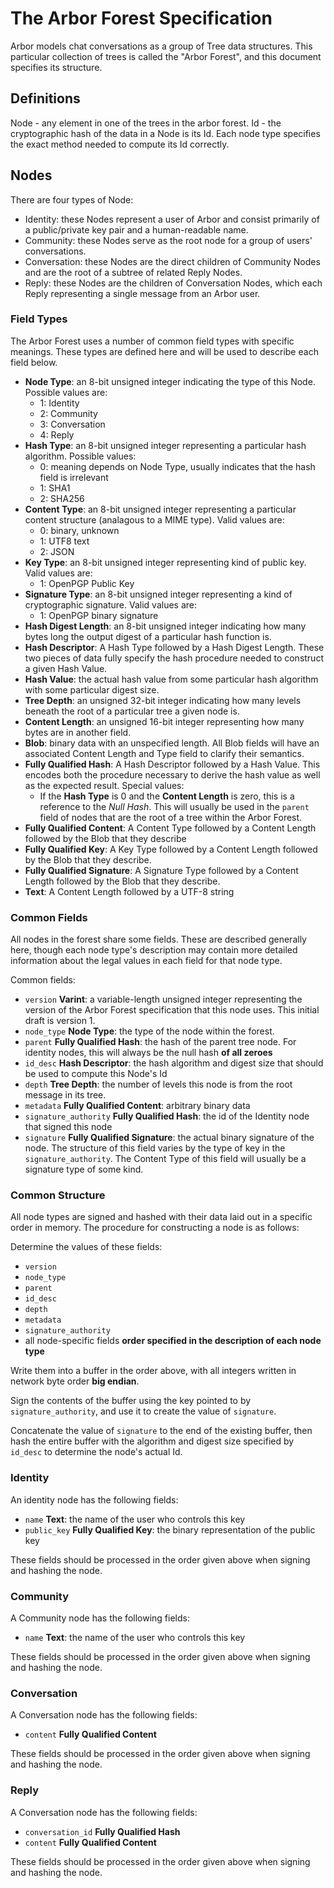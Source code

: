 # The Arbor Forest Specification

Arbor models chat conversations as a group of Tree data structures.
This particular collection of trees is called the "Arbor Forest", and
this document specifies its structure.

## Definitions

Node - any element in one of the trees in the arbor forest.
Id - the cryptographic hash of the data in a Node is its Id. Each node type specifies the exact method needed to compute its Id correctly.

## Nodes

There are four types of Node:

- Identity: these Nodes represent a user of Arbor and consist primarily of a public/private key pair and a human-readable name.
- Community: these Nodes serve as the root node for a group of users' conversations.
- Conversation: these Nodes are the direct children of Community Nodes and are the root of a subtree of related Reply Nodes.
- Reply: these Nodes are the children of Conversation Nodes, which each Reply representing a single message from an Arbor user.

### Field Types

The Arbor Forest uses a number of common field types with specific meanings. These types are defined here and will be used to describe each field below.

- **Node Type**: an 8-bit unsigned integer indicating the type of this Node. Possible values are:
  - 1: Identity
  - 2: Community
  - 3: Conversation
  - 4: Reply
- **Hash Type**: an 8-bit unsigned integer representing a particular hash algorithm. Possible values:
  - 0: meaning depends on Node Type, usually indicates that the hash field is irrelevant
  - 1: SHA1
  - 2: SHA256
- **Content Type**: an 8-bit unsigned integer representing a particular content structure (analagous to a MIME type). Valid values are:
  - 0: binary, unknown
  - 1: UTF8 text
  - 2: JSON
- **Key Type**: an 8-bit unsigned integer representing kind of public key. Valid values are:
  - 1: OpenPGP Public Key
- **Signature Type**: an 8-bit unsigned integer representing a kind of cryptographic signature. Valid values are:
  - 1: OpenPGP binary signature
- **Hash Digest Length**: an 8-bit unsigned integer indicating how many bytes long the output digest of a particular hash function is.
- **Hash Descriptor**: A Hash Type followed by a Hash Digest Length. These two pieces of data fully specify the hash procedure needed to construct a given Hash Value.
- **Hash Value**: the actual hash value from some particular hash algorithm with some particular digest size.
- **Tree Depth**: an unsigned 32-bit integer indicating how many levels beneath the root of a particular tree a given node is.
- **Content Length**: an unsigned 16-bit integer representing how many bytes are in another field.
- **Blob**: binary data with an unspecified length. All Blob fields will have an associated Content Length and Type field to clarify their semantics.
- **Fully Qualified Hash**: A Hash Descriptor followed by a Hash Value. This encodes both the procedure necessary to derive the hash value as well as the expected result. Special values:
  - If the **Hash Type** is 0 and the **Content Length** is zero, this is a reference to the _Null Hash_. This will usually be used in the `parent` field of nodes that are the root of a tree within the Arbor Forest.
- **Fully Qualified Content**: A Content Type followed by a Content Length followed by the Blob that they describe
- **Fully Qualified Key**: A Key Type followed by a Content Length followed by the Blob that they describe.
- **Fully Qualified Signature**: A Signature Type followed by a Content Length followed by the Blob that they describe.
- **Text**: A Content Length followed by a UTF-8 string

### Common Fields

All nodes in the forest share some fields. These are described generally here, though each node type's description may contain more detailed information about the legal values in each field for that node type.

Common fields:

- `version` **Varint**: a variable-length unsigned integer representing the version of the Arbor Forest specification that this node uses. This initial draft is version 1.
- `node_type` **Node Type**: the type of the node within the forest.
- `parent` **Fully Qualified Hash**: the hash of the parent tree node. For identity nodes, this will always be the null hash **of all zeroes**
- `id_desc` **Hash Descriptor**: the hash algorithm and digest size that should be used to compute this Node's Id
- `depth` **Tree Depth**: the number of levels this node is from the root message in its tree.
- `metadata` **Fully Qualified Content**: arbitrary binary data
- `signature_authority` **Fully Qualified Hash**: the id of the Identity node that signed this node
- `signature` **Fully Qualified Signature**: the actual binary signature of the node. The structure of this field varies by the type of key in the `signature_authority`. The Content Type of this field will usually be a signature type of some kind.

### Common Structure

All node types are signed and hashed with their data laid out in a specific order in memory. The procedure for constructing a node is as follows:

Determine the values of these fields:

- `version`
- `node_type`
- `parent`
- `id_desc`
- `depth`
- `metadata`
- `signature_authority`
- all node-specific fields **order specified in the description of each node type**

Write them into a buffer in the order above, with all integers written in network byte order **big endian**.

Sign the contents of the buffer using the key pointed to by `signature_authority`, and use it to create the value of `signature`.

Concatenate the value of `signature` to the end of the existing buffer, then hash the entire buffer with the algorithm and digest size specified by `id_desc` to determine the node's actual Id.

### Identity

An identity node has the following fields:

- `name` **Text**: the name of the user who controls this key
- `public_key` **Fully Qualified Key**: the binary representation of the public key

These fields should be processed in the order given above when signing and hashing the node.
 
### Community

A Community node has the following fields:

- `name` **Text**: the name of the user who controls this key

These fields should be processed in the order given above when signing and hashing the node.
 
### Conversation

A Conversation node has the following fields:

- `content` **Fully Qualified Content**

These fields should be processed in the order given above when signing and hashing the node.

### Reply

A Conversation node has the following fields:

- `conversation_id` **Fully Qualified Hash**
- `content` **Fully Qualified Content**

These fields should be processed in the order given above when signing and hashing the node.
